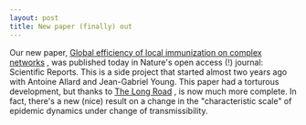 ```yaml
---
layout: post
title: New paper (finally) out
---
```


Our new paper,
<a href="http://www.nature.com/srep/2013/130710/srep02171/full/srep02171.html" target="_blank" rel="nofollow">Global efficiency of local immunization on complex networks</a>
, was published today in Nature's open access (!) journal: Scientific Reports. This is a side project that started almost two years ago with Antoine Allard and Jean-Gabriel Young. This paper had a torturous development, but thanks to 
<a href="http://www.youtube.com/watch?v=-b33vOZKcS0" target="_blank">The Long Road</a>
, is now much more complete. In fact, there's a new (nice) result on a change in the "characteristic scale" of epidemic dynamics under change of transmissibility.
